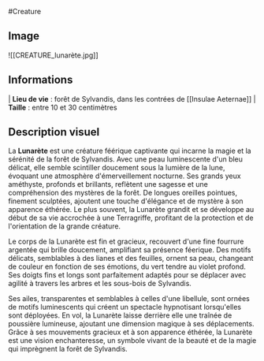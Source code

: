 #Creature

## Image

![[CREATURE_lunarète.jpg]]

## Informations

| **Lieu de vie** : forêt de Sylvandis, dans les contrées de [[Insulae Aeternae]]
| **Taille** : entre 10 et 30 centimètres

## Description visuel

La **Lunarète** est une créature féérique captivante qui incarne la magie et la sérénité de la forêt de Sylvandis. Avec une peau luminescente d'un bleu délicat, elle semble scintiller doucement sous la lumière de la lune, évoquant une atmosphère d'émerveillement nocturne. Ses grands yeux améthyste, profonds et brillants, reflètent une sagesse et une compréhension des mystères de la forêt. De longues oreilles pointues, finement sculptées, ajoutent une touche d'élégance et de mystère à son apparence éthérée. Le plus souvent, la Lunarète grandit et se développe au début de sa vie accrochée à une Terragriffe, profitant de la protection et de l'orientation de la grande créature.

Le corps de la Lunarète est fin et gracieux, recouvert d'une fine fourrure argentée qui brille doucement, amplifiant sa présence féerique. Des motifs délicats, semblables à des lianes et des feuilles, ornent sa peau, changeant de couleur en fonction de ses émotions, du vert tendre au violet profond. Ses doigts fins et longs sont parfaitement adaptés pour se déplacer avec agilité à travers les arbres et les sous-bois de Sylvandis.

Ses ailes, transparentes et semblables à celles d'une libellule, sont ornées de motifs luminescents qui créent un spectacle hypnotisant lorsqu'elles sont déployées. En vol, la Lunarète laisse derrière elle une traînée de poussière lumineuse, ajoutant une dimension magique à ses déplacements. Grâce à ses mouvements gracieux et à son apparence éthérée, la Lunarète est une vision enchanteresse, un symbole vivant de la beauté et de la magie qui imprègnent la forêt de Sylvandis.